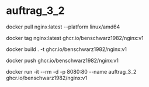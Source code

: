 # auftrag_3_2

docker pull nginx:latest --platform linux/amd64

docker tag nginx:latest ghcr.io/benschwarz1982/nginx:v1

docker build . -t ghcr.io/benschwarz1982/nginx:v1

docker push ghcr.io/benschwarz1982/nginx:v1

docker run -it --rm -d -p 8080:80 --name auftrag_3_2 ghcr.io/benschwarz1982/nginx:v1